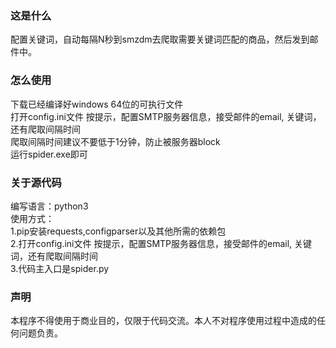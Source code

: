 ### 这是什么  
配置关键词，自动每隔N秒到smzdm去爬取需要关键词匹配的商品，然后发到邮件中。  

### 怎么使用  
下载已经编译好windows 64位的可执行文件  
打开config.ini文件 按提示，配置SMTP服务器信息，接受邮件的email, 关键词，还有爬取间隔时间  
爬取间隔时间建议不要低于1分钟，防止被服务器block  
运行spider.exe即可  

### 关于源代码  
编写语言：python3  
使用方式：  
1.pip安装requests,configparser以及其他所需的依赖包  
2.打开config.ini文件 按提示，配置SMTP服务器信息，接受邮件的email, 关键词，还有爬取间隔时间  
3.代码主入口是spider.py    

### 声明  
本程序不得使用于商业目的，仅限于代码交流。本人不对程序使用过程中造成的任何问题负责。  

